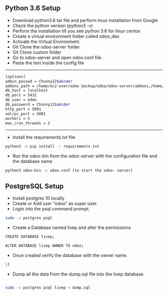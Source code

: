 

Python 3.6 Setup
----------------
 - Download python3.6 tar file and perform linux installation from Google
 - Check the python version (python3 -v)
 - Perform the installation till you see python 3.6 for linux centos
 - Create a virtual environment folder called odoo_dev 
 - Activate the Virtual Environment.
 - Git Clone the odoo-server folder.
 - Git Clone custom folder
 - Go to odoo-server and open odoo.conf file.
 - Paste the text inside the config file

----
```bash
[options]
admin_passwd = Chunny12$akcder
addons_path = /home/ec2-user/odoo_backup/odoo/odoo-server/addons,/home/ec2-user/odoo_backup/odoo/odoo-server/odoo/addons,/home/ec2-user/odoo_backup/odoo/custom/addons,/home/ec2-user/odoo_backup/odoo/custom/themes
db_host = localhost
db_port = 5432
db_user = odoo
db_password = Chunny12$akcder
http_port = 5001
xmlrpc_port = 5001
workers = 5
max_cron_threads = 2

```

----
 - Install the requirements.txt file 

```bash
python3 -m pip install -r requirements.txt
```


 - Run the odoo-bin from the odoo-server with the configuration file and the database name



```bash
python3 odoo-bin -c odoo.conf (to start the odoo- server)

```






PostgreSQL Setup
----------------
 - Install postgres 10 locally
 - Create or Add user “odoo” as super user.
 - Login into the psql command prompt.


```bash
sudo -u postgres psql
```

 - Create a Database named livep and alter the permissions.
 

```bash
CREATE DATABASE livep; 

ALTER DATABASE livep OWNER TO odoo;

```


 - Once created verify the database with the owner name.

```bash
\l 
```

 - Dump all the data from the dump.sql file into the livep database.
 

```bash

sudo -u postgres psql livep < dump.sql

```






